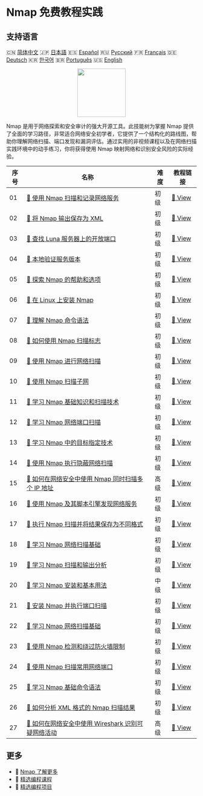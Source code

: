 # Nmap 免费教程实践

## 支持语言

🇨🇳 [简体中文](README_zh.md) 🇯🇵 [日本語](README_ja.md) 🇪🇸 [Español](README_es.md) 🇷🇺 [Русский](README_ru.md) 🇫🇷 [Français](README_fr.md) 🇩🇪 [Deutsch](README_de.md) 🇰🇷 [한국어](README_ko.md) 🇧🇷 [Português](README_pt.md) 🇺🇸 [English](README.md) 

<div align="center">
<img width="128px" src="https://file.labex.io/path/pPoL1KPkCT9I.png">
</div>

Nmap 是用于网络探索和安全审计的强大开源工具。此技能树为掌握 Nmap 提供了全面的学习路径，非常适合网络安全初学者，它提供了一个结构化的路线图，帮助你理解网络扫描、端口发现和漏洞评估。通过实用的非视频课程以及在网络扫描实践环境中的动手练习，你将获得使用 Nmap 映射网络和识别安全风险的实际经验。

|   序号 | 名称                                                                                                                                                                                | 难度   | 教程链接                                                                                                                                 |
|--------|-------------------------------------------------------------------------------------------------------------------------------------------------------------------------------------|--------|------------------------------------------------------------------------------------------------------------------------------------------|
|     01 | [📖 使用 Nmap 扫描和记录网络服务](https://labex.io/zh/tutorials/nmap-use-nmap-to-scan-and-document-network-services-415932)                                                         | 初级   | [🔗 View](https://labex.io/zh/tutorials/nmap-use-nmap-to-scan-and-document-network-services-415932)                                      |
|     02 | [📖 将 Nmap 输出保存为 XML](https://labex.io/zh/tutorials/nmap-save-nmap-output-to-xml-548705)                                                                                      | 初级   | [🔗 View](https://labex.io/zh/tutorials/nmap-save-nmap-output-to-xml-548705)                                                             |
|     03 | [📖 查找 Luna 服务器上的开放端口](https://labex.io/zh/tutorials/nmap-find-open-port-on-luna-server-548697)                                                                          | 初级   | [🔗 View](https://labex.io/zh/tutorials/nmap-find-open-port-on-luna-server-548697)                                                       |
|     04 | [📖 本地验证服务版本](https://labex.io/zh/tutorials/nmap-verify-service-version-locally-548693)                                                                                     | 初级   | [🔗 View](https://labex.io/zh/tutorials/nmap-verify-service-version-locally-548693)                                                      |
|     05 | [📖 探索 Nmap 的帮助和选项](https://labex.io/zh/tutorials/nmap-explore-nmap-help-and-options-in-nmap-547101)                                                                        | 初级   | [🔗 View](https://labex.io/zh/tutorials/nmap-explore-nmap-help-and-options-in-nmap-547101)                                               |
|     06 | [📖 在 Linux 上安装 Nmap](https://labex.io/zh/tutorials/nmap-install-nmap-on-linux-530181)                                                                                          | 初级   | [🔗 View](https://labex.io/zh/tutorials/nmap-install-nmap-on-linux-530181)                                                               |
|     07 | [📖 理解 Nmap 命令语法](https://labex.io/zh/tutorials/nmap-understand-nmap-command-syntax-530159)                                                                                   | 初级   | [🔗 View](https://labex.io/zh/tutorials/nmap-understand-nmap-command-syntax-530159)                                                      |
|     08 | [📖 如何使用 Nmap 扫描标志](https://labex.io/zh/tutorials/nmap-how-to-use-nmap-scanning-flags-420509)                                                                               | 初级   | [🔗 View](https://labex.io/zh/tutorials/nmap-how-to-use-nmap-scanning-flags-420509)                                                      |
|     09 | [📖 使用 Nmap 进行网络扫描](https://labex.io/zh/tutorials/nmap-network-scanning-with-nmap-415959)                                                                                   | 初级   | [🔗 View](https://labex.io/zh/tutorials/nmap-network-scanning-with-nmap-415959)                                                          |
|     10 | [📖 使用 Nmap 扫描子网](https://labex.io/zh/tutorials/nmap-scanning-subnet-with-nmap-415954)                                                                                        | 初级   | [🔗 View](https://labex.io/zh/tutorials/nmap-scanning-subnet-with-nmap-415954)                                                           |
|     11 | [📖 学习 Nmap 基础知识和扫描技术](https://labex.io/zh/tutorials/nmap-learn-nmap-fundamentals-and-scanning-techniques-415937)                                                        | 初级   | [🔗 View](https://labex.io/zh/tutorials/nmap-learn-nmap-fundamentals-and-scanning-techniques-415937)                                     |
|     12 | [📖 学习 Nmap 网络端口扫描](https://labex.io/zh/tutorials/nmap-learn-nmap-network-port-scanning-415936)                                                                             | 初级   | [🔗 View](https://labex.io/zh/tutorials/nmap-learn-nmap-network-port-scanning-415936)                                                    |
|     13 | [📖 学习 Nmap 中的目标指定技术](https://labex.io/zh/tutorials/nmap-learn-target-specification-techniques-in-nmap-415935)                                                            | 初级   | [🔗 View](https://labex.io/zh/tutorials/nmap-learn-target-specification-techniques-in-nmap-415935)                                       |
|     14 | [📖 使用 Nmap 执行隐蔽网络扫描](https://labex.io/zh/tutorials/nmap-perform-stealth-network-scanning-with-nmap-415933)                                                               | 初级   | [🔗 View](https://labex.io/zh/tutorials/nmap-perform-stealth-network-scanning-with-nmap-415933)                                          |
|     15 | [📖 如何在网络安全中使用 Nmap 同时扫描多个 IP 地址](https://labex.io/zh/tutorials/nmap-how-to-scan-multiple-ip-addresses-simultaneously-using-nmap-in-cybersecurity-414798)         | 高级   | [🔗 View](https://labex.io/zh/tutorials/nmap-how-to-scan-multiple-ip-addresses-simultaneously-using-nmap-in-cybersecurity-414798)        |
|     16 | [📖 使用 Nmap 及其脚本引擎发现网络服务](https://labex.io/zh/tutorials/nmap-discover-network-services-with-nmap-and-its-scripting-engine-415931)                                     | 初级   | [🔗 View](https://labex.io/zh/tutorials/nmap-discover-network-services-with-nmap-and-its-scripting-engine-415931)                        |
|     17 | [📖 执行 Nmap 扫描并将结果保存为不同格式](https://labex.io/zh/tutorials/nmap-perform-nmap-scans-and-save-results-in-different-formats-415928)                                       | 初级   | [🔗 View](https://labex.io/zh/tutorials/nmap-perform-nmap-scans-and-save-results-in-different-formats-415928)                            |
|     18 | [📖 学习 Nmap 网络扫描基础](https://labex.io/zh/tutorials/nmap-learn-nmap-network-scanning-basics-415927)                                                                           | 初级   | [🔗 View](https://labex.io/zh/tutorials/nmap-learn-nmap-network-scanning-basics-415927)                                                  |
|     19 | [📖 学习 Nmap 扫描和输出分析](https://labex.io/zh/tutorials/nmap-learn-nmap-scanning-and-output-analysis-415926)                                                                    | 初级   | [🔗 View](https://labex.io/zh/tutorials/nmap-learn-nmap-scanning-and-output-analysis-415926)                                             |
|     20 | [📖 学习 Nmap 安装和基本用法](https://labex.io/zh/tutorials/nmap-learn-nmap-installation-and-basic-usage-415924)                                                                    | 中级   | [🔗 View](https://labex.io/zh/tutorials/nmap-learn-nmap-installation-and-basic-usage-415924)                                             |
|     21 | [📖 安装 Nmap 并执行端口扫描](https://labex.io/zh/tutorials/nmap-install-nmap-and-perform-port-scanning-415923)                                                                     | 初级   | [🔗 View](https://labex.io/zh/tutorials/nmap-install-nmap-and-perform-port-scanning-415923)                                              |
|     22 | [📖 学习 Nmap 网络扫描基础](https://labex.io/zh/tutorials/nmap-learn-nmap-fundamentals-for-network-scanning-415922)                                                                 | 初级   | [🔗 View](https://labex.io/zh/tutorials/nmap-learn-nmap-fundamentals-for-network-scanning-415922)                                        |
|     23 | [📖 使用 Nmap 检测和绕过防火墙限制](https://labex.io/zh/tutorials/nmap-use-nmap-to-detect-and-bypass-firewall-restrictions-415921)                                                  | 初级   | [🔗 View](https://labex.io/zh/tutorials/nmap-use-nmap-to-detect-and-bypass-firewall-restrictions-415921)                                 |
|     24 | [📖 使用 Nmap 扫描常用网络端口](https://labex.io/zh/tutorials/nmap-use-nmap-to-scan-common-network-ports-415920)                                                                    | 初级   | [🔗 View](https://labex.io/zh/tutorials/nmap-use-nmap-to-scan-common-network-ports-415920)                                               |
|     25 | [📖 学习 Nmap 基础命令语法](https://labex.io/zh/tutorials/nmap-learn-nmap-basic-command-syntax-415919)                                                                              | 初级   | [🔗 View](https://labex.io/zh/tutorials/nmap-learn-nmap-basic-command-syntax-415919)                                                     |
|     26 | [📖 如何分析 XML 格式的 Nmap 扫描结果](https://labex.io/zh/tutorials/nmap-how-to-analyze-nmap-scan-results-in-xml-format-415516)                                                    | 初级   | [🔗 View](https://labex.io/zh/tutorials/nmap-how-to-analyze-nmap-scan-results-in-xml-format-415516)                                      |
|     27 | [📖 如何在网络安全中使用 Wireshark 识别可疑网络活动](https://labex.io/zh/tutorials/wireshark-how-to-identify-suspicious-network-activities-using-wireshark-in-cybersecurity-415497) | 高级   | [🔗 View](https://labex.io/zh/tutorials/wireshark-how-to-identify-suspicious-network-activities-using-wireshark-in-cybersecurity-415497) |

## 更多

- 🔗 [Nmap 了解更多](https://labex.io/zh/skilltrees/nmap)
- 🔗 [精选编程课程](https://github.com/labex-labs/awesome-programming-courses)
- 🔗 [精选编程项目](https://github.com/labex-labs/awesome-programming-projects)

